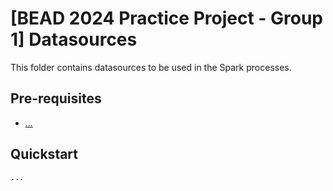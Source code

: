 # [BEAD 2024 Practice Project - Group 1] Datasources

This folder contains datasources to be used in the Spark processes.

## Pre-requisites

-   [...](...)

## Quickstart

```bash
...
```
